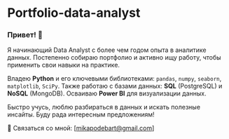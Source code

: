 # Portfolio-data-analyst

### Привет! 👋  

Я начинающий Data Analyst с более чем годом опыта в аналитике данных. Постепенно собираю портфолио и активно ищу работу, чтобы применить свои навыки на практике.  

Владею **Python** и его ключевыми библиотеками: `pandas`, `numpy`, `seaborn`, `matplotlib`, `SciPy`. Также работаю с базами данных: **SQL** (PostgreSQL) и **NoSQL** (MongoDB). Осваиваю **Power BI** для визуализации данных.  

Быстро учусь, люблю разбираться в данных и искать полезные инсайты. Буду рада интересным предложениям!  

📩 Связаться со мной: [mikapodebart@gmail.com]  

